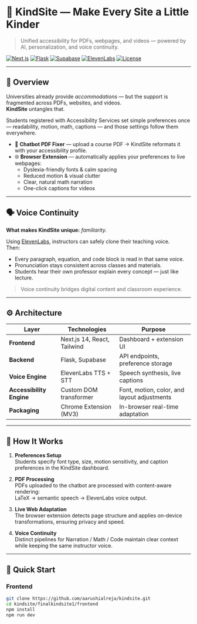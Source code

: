 # 🌱 KindSite — Make Every Site a Little Kinder

> Unified accessibility for PDFs, webpages, and videos — powered by AI, personalization, and voice continuity.

[![Next.js](https://img.shields.io/badge/Next.js-14-black?logo=nextdotjs)](https://nextjs.org/)
[![Flask](https://img.shields.io/badge/Flask-Backend-blue?logo=flask)](https://flask.palletsprojects.com/)
[![Supabase](https://img.shields.io/badge/Supabase-Database-green?logo=supabase)](https://supabase.com/)
[![ElevenLabs](https://img.shields.io/badge/Voice-ElevenLabs-orange)](https://elevenlabs.io/)
[![License](https://img.shields.io/badge/license-MIT-lightgrey.svg)](LICENSE)

---

## 🧩 Overview

Universities already provide *accommodations* — but the support is fragmented across PDFs, websites, and videos.  
**KindSite** untangles that.

Students registered with Accessibility Services set simple preferences once — readability, motion, math, captions — and those settings follow them everywhere.

- 🧠 **Chatbot PDF Fixer** — upload a course PDF → KindSite reformats it with your accessibility profile.  
- 🌐 **Browser Extension** — automatically applies your preferences to live webpages:
  - Dyslexia-friendly fonts & calm spacing  
  - Reduced motion & visual clutter  
  - Clear, natural math narration  
  - One-click captions for videos  

---

## 🗣️ Voice Continuity

**What makes KindSite unique:** *familiarity.*

Using [ElevenLabs](https://elevenlabs.io/), instructors can safely clone their teaching voice.  
Then:

- Every paragraph, equation, and code block is read in that same voice.  
- Pronunciation stays consistent across classes and materials.  
- Students hear their own professor explain every concept — just like lecture.

> Voice continuity bridges digital content and classroom experience.

---

## ⚙️ Architecture

| Layer | Technologies | Purpose |
|-------|---------------|----------|
| **Frontend** | Next.js 14, React, Tailwind | Dashboard + extension UI |
| **Backend** | Flask, Supabase | API endpoints, preference storage |
| **Voice Engine** | ElevenLabs TTS + STT | Speech synthesis, live captions |
| **Accessibility Engine** | Custom DOM transformer | Font, motion, color, and layout adjustments |
| **Packaging** | Chrome Extension (MV3) | In-browser real-time adaptation |

---

## 🧠 How It Works

1. **Preferences Setup**  
   Students specify font type, size, motion sensitivity, and caption preferences in the KindSite dashboard.

2. **PDF Processing**  
   PDFs uploaded to the chatbot are processed with content-aware rendering:  
   LaTeX → semantic speech → ElevenLabs voice output.

3. **Live Web Adaptation**  
   The browser extension detects page structure and applies on-device transformations, ensuring privacy and speed.

4. **Voice Continuity**  
   Distinct pipelines for Narration / Math / Code maintain clear context while keeping the same instructor voice.

---

## 🚀 Quick Start

### Frontend
```bash
git clone https://github.com/aarushialreja/kindsite.git
cd kindsite/finalkindsite1/frontend
npm install
npm run dev
